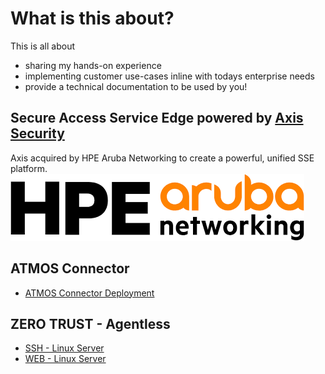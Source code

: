 [Axis Security]: https://www.axissecurity.com/schedule-a-demo/
# What is this about?
This is all about
- sharing my hands-on experience
- implementing customer use-cases inline with todays enterprise needs
- provide a technical documentation to be used by you!

## Secure Access Service Edge powered by [Axis Security]

Axis acquired by HPE Aruba Networking to create a powerful, unified SSE platform.
![HPE-ARUBA-LOGO](./hpe-aruba-logo.png)

## ATMOS Connector
- [ATMOS Connector Deployment](./HPE-Aruba-Networking/atmos-connector/deployment/README.md)
<!-- - [ATMOS Connector High-Availability](./HPE-Aruba-Networking/atmos-connector/high-availability/README.md)  -->
<!-- - [ATMOS Connector Server Initiated Flow](./HPE-Aruba-Networking/atmos-connector/server-initiated-flow/README.md) -->

<!-- ## Identity Provider  -->
<!-- - [Integrated IdP - Axis](./HPE-Aruba-Networking/identity-provider/axis-idp/README.md) -->
<!-- - [SAML/SCIM IdP - Micrsoft Entra ID](./HPE-Aruba-Networking/identity-provider/microsoft-entra-id/README.md)  -->
<!-- - [SAML IdP - authentik](./HPE-Aruba-Networking/identity-provider/authentik/README.md)  -->

## ZERO TRUST - Agentless
- [SSH - Linux Server](./HPE-Aruba-Networking/zero-trust/agentless/linux-server-ssh/README.md)
- [WEB - Linux Server](./HPE-Aruba-Networking/zero-trust/agentless/linux-server-web/README.md)
<!-- - [RDP - Linux Server](./HPE-Aruba-Networking/zero-trust/agentless/linux-server-rdp/README.md)  -->

<!-- ## ZERO TRUST - Agent  -->
<!-- - [IP & PORT - Linux Server](./HPE-Aruba-Networking/zero-trust/agent/linux-server-ip&port/README.md)  -->